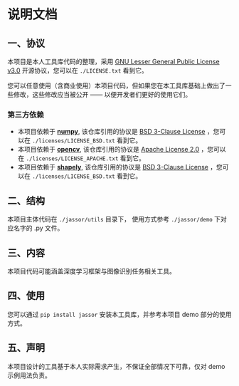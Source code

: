 # 说明文档

## 一、协议

本项目是本人工具库代码的整理，采用 [GNU Lesser General Public License v3.0](https://choosealicense.com/licenses/lgpl-3.0/) 开源协议，您可以在 ```./LICENSE.txt``` 看到它。

您可以任意使用（含商业使用）本项目代码，但如果您在本工具库基础上做出了一些修改，这些修改应当被公开 —— 以便开发者们更好的使用它们。

### 第三方依赖

- 本项目依赖于 [**numpy**](https://github.com/numpy/numpy), 该仓库引用的协议是 [BSD 3-Clause License](https://opensource.org/license/BSD-3-Clause) ，您可以在 ```./licenses/LICENSE_BSD.txt``` 看到它。
- 本项目依赖于 [**opencv**](https://github.com/opencv/opencv), 该仓库引用的协议是 [Apache License 2.0](https://www.apache.org/licenses/LICENSE-2.0) ，您可以在 ```./licenses/LICENSE_APACHE.txt``` 看到它。
- 本项目依赖于 [**shapely**](https://github.com/shapely/shapely), 该仓库引用的协议是 [BSD 3-Clause License](https://opensource.org/license/BSD-3-Clause) ，您可以在 ```./licenses/LICENSE_BSD.txt``` 看到它。

## 二、结构

本项目主体代码在 ```./jassor/utils``` 目录下， 使用方式参考 ```./jassor/demo``` 下对应名字的 .py 文件。

## 三、内容

本项目代码可能涵盖深度学习框架与图像识别任务相关工具。

## 四、使用

您可以通过 ```pip install jassor``` 安装本工具库，并参考本项目 demo 部分的使用方式。

## 五、声明

本项目设计的工具基于本人实际需求产生，不保证全部情况下可靠，仅对 demo 示例用法负责。
